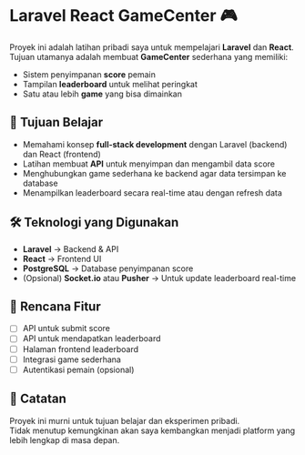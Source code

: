 # Laravel React GameCenter 🎮

Proyek ini adalah latihan pribadi saya untuk mempelajari **Laravel** dan **React**.  
Tujuan utamanya adalah membuat **GameCenter** sederhana yang memiliki:

- Sistem penyimpanan **score** pemain
- Tampilan **leaderboard** untuk melihat peringkat
- Satu atau lebih **game** yang bisa dimainkan

## 🎯 Tujuan Belajar
- Memahami konsep **full-stack development** dengan Laravel (backend) dan React (frontend)
- Latihan membuat **API** untuk menyimpan dan mengambil data score
- Menghubungkan game sederhana ke backend agar data tersimpan ke database
- Menampilkan leaderboard secara real-time atau dengan refresh data

## 🛠️ Teknologi yang Digunakan
- **Laravel** → Backend & API
- **React** → Frontend UI
- **PostgreSQL** → Database penyimpanan score
- (Opsional) **Socket.io** atau **Pusher** → Untuk update leaderboard real-time

## 🚀 Rencana Fitur
- [ ] API untuk submit score
- [ ] API untuk mendapatkan leaderboard
- [ ] Halaman frontend leaderboard
- [ ] Integrasi game sederhana
- [ ] Autentikasi pemain (opsional)

## 📌 Catatan
Proyek ini murni untuk tujuan belajar dan eksperimen pribadi.  
Tidak menutup kemungkinan akan saya kembangkan menjadi platform yang lebih lengkap di masa depan.
